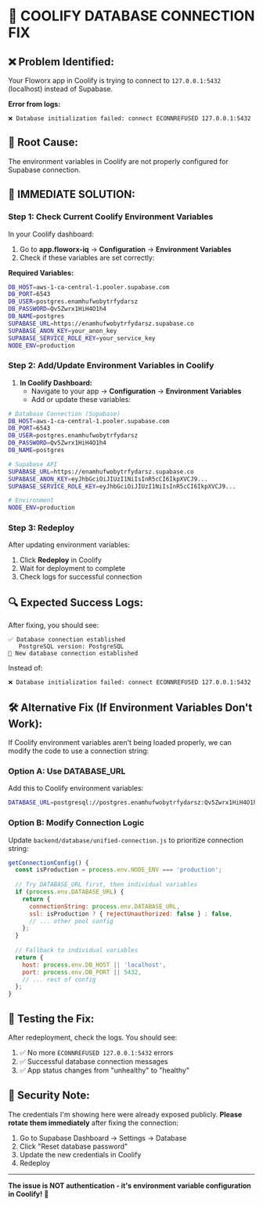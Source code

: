 # 🔧 COOLIFY DATABASE CONNECTION FIX

## ❌ **Problem Identified:**
Your Floworx app in Coolify is trying to connect to `127.0.0.1:5432` (localhost) instead of Supabase.

**Error from logs:**
```
❌ Database initialization failed: connect ECONNREFUSED 127.0.0.1:5432
```

## 🎯 **Root Cause:**
The environment variables in Coolify are not properly configured for Supabase connection.

## 🚀 **IMMEDIATE SOLUTION:**

### **Step 1: Check Current Coolify Environment Variables**

In your Coolify dashboard:
1. Go to **app.floworx-iq** → **Configuration** → **Environment Variables**
2. Check if these variables are set correctly:

**Required Variables:**
```bash
DB_HOST=aws-1-ca-central-1.pooler.supabase.com
DB_PORT=6543
DB_USER=postgres.enamhufwobytrfydarsz
DB_PASSWORD=Qv5Zwrx1HiH4O1h4
DB_NAME=postgres
SUPABASE_URL=https://enamhufwobytrfydarsz.supabase.co
SUPABASE_ANON_KEY=your_anon_key
SUPABASE_SERVICE_ROLE_KEY=your_service_key
NODE_ENV=production
```

### **Step 2: Add/Update Environment Variables in Coolify**

1. **In Coolify Dashboard:**
   - Navigate to your app → **Configuration** → **Environment Variables**
   - Add or update these variables:

```bash
# Database Connection (Supabase)
DB_HOST=aws-1-ca-central-1.pooler.supabase.com
DB_PORT=6543
DB_USER=postgres.enamhufwobytrfydarsz
DB_PASSWORD=Qv5Zwrx1HiH4O1h4
DB_NAME=postgres

# Supabase API
SUPABASE_URL=https://enamhufwobytrfydarsz.supabase.co
SUPABASE_ANON_KEY=eyJhbGciOiJIUzI1NiIsInR5cCI6IkpXVCJ9...
SUPABASE_SERVICE_ROLE_KEY=eyJhbGciOiJIUzI1NiIsInR5cCI6IkpXVCJ9...

# Environment
NODE_ENV=production
```

### **Step 3: Redeploy**

After updating environment variables:
1. Click **Redeploy** in Coolify
2. Wait for deployment to complete
3. Check logs for successful connection

## 🔍 **Expected Success Logs:**

After fixing, you should see:
```
✅ Database connection established
   PostgreSQL version: PostgreSQL
🔗 New database connection established
```

Instead of:
```
❌ Database initialization failed: connect ECONNREFUSED 127.0.0.1:5432
```

## 🛠️ **Alternative Fix (If Environment Variables Don't Work):**

If Coolify environment variables aren't being loaded properly, we can modify the code to use a connection string:

### **Option A: Use DATABASE_URL**
Add this to Coolify environment variables:
```bash
DATABASE_URL=postgresql://postgres.enamhufwobytrfydarsz:Qv5Zwrx1HiH4O1h4@aws-1-ca-central-1.pooler.supabase.com:6543/postgres
```

### **Option B: Modify Connection Logic**
Update `backend/database/unified-connection.js` to prioritize connection string:

```javascript
getConnectionConfig() {
  const isProduction = process.env.NODE_ENV === 'production';
  
  // Try DATABASE_URL first, then individual variables
  if (process.env.DATABASE_URL) {
    return {
      connectionString: process.env.DATABASE_URL,
      ssl: isProduction ? { rejectUnauthorized: false } : false,
      // ... other pool config
    };
  }
  
  // Fallback to individual variables
  return {
    host: process.env.DB_HOST || 'localhost',
    port: process.env.DB_PORT || 5432,
    // ... rest of config
  };
}
```

## 🧪 **Testing the Fix:**

After redeployment, check the logs. You should see:
1. ✅ No more `ECONNREFUSED 127.0.0.1:5432` errors
2. ✅ Successful database connection messages
3. ✅ App status changes from "unhealthy" to "healthy"

## 🚨 **Security Note:**

The credentials I'm showing here were already exposed publicly. **Please rotate them immediately** after fixing the connection:

1. Go to Supabase Dashboard → Settings → Database
2. Click "Reset database password"
3. Update the new credentials in Coolify
4. Redeploy

---

**The issue is NOT authentication - it's environment variable configuration in Coolify!** 🎯
